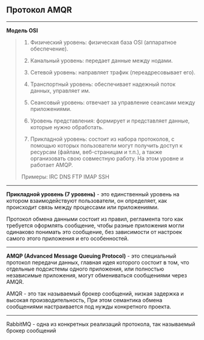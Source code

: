 Протокол AMQR 
---
---

**Модель OSI**


>1) Физический уровень: физическая база OSI (аппаратное обеспечение).
>
>
>2) Канальный уровень: передает данные между нодами.
>
> 
>3) Сетевой уровень: направляет трафик (переадресовывает его).
>
> 
>4) Транспортный уровень: обеспечивает надежный поток данных, управляет им.
>
> 
>5) Сеансовый уровень: отвечает за управление сеансами между приложениями.
>
>
>6) Уровень представления: формирует и представляет данные, которые нужно обработать.
>
>
>7) Прикладной уровень: состоит из набора протоколов, с помощью которых пользователи могут получить доступ к ресурсам (файлам, веб-страницам и т.п.), а также организовать свою совместную работу. На этом уровне и работает AMQP.
>
>   Примеры: IRC DNS FTP IMAP SSH

---

**Прикладной уровень (7 уровень)** - это единственный уровень на 
котором взаимодействуют пользователи, он определяет, как 
происходит связь между процессами или приложениями.

Протокол обмена данными состоит из правил, регламента того как
требуется оформлять сообщение, чтобы разные приложения 
могли одинаково понимать это сообщение, без зависимости
от настроек самого этого приложения и его особенностей.

---

**AMQP (Advanced Message Queuing Protocol)** - это специальный
протокол передачи данных, главная идея которого состоит в том,
что отдельные подсистемы одного приложения, или полностью
независимые приложения, могут обмениваться сообщениями 
через AMQR.

AMQR - это так называемый брокер сообщений, низкая задержка
и высокая производительность, При этом семантика обмена 
сообщениями настраивается под нужды конкретного проекта.

---
RabbitMQ - одна из конкретных реализаций протокола, так называемый
брокер сообщений
